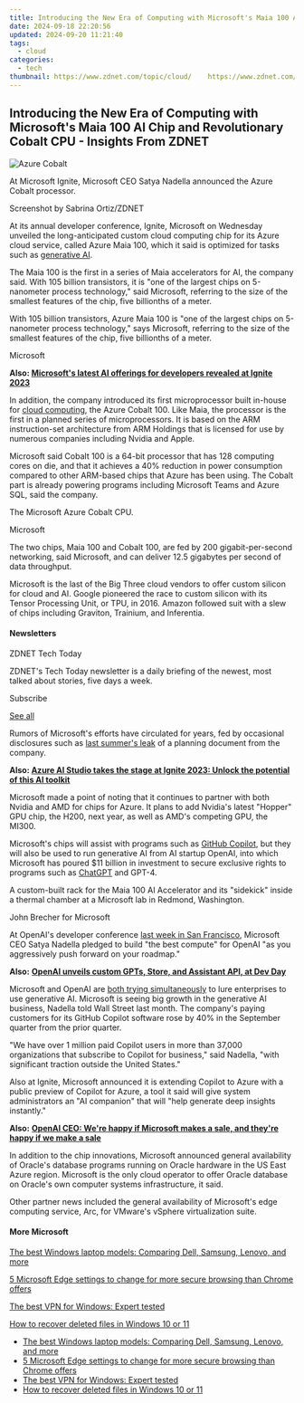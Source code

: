 ```yaml
---
title: Introducing the New Era of Computing with Microsoft's Maia 100 AI Chip and Revolutionary Cobalt CPU - Insights From ZDNET
date: 2024-09-18 22:20:56
updated: 2024-09-20 11:21:40
tags:
  - cloud
categories:
  - tech
thumbnail: https://www.zdnet.com/topic/cloud/    https://www.zdnet.com/a/img/resize/3bc2557e7e415bf42fc5e10f21376d9322dbb485/2023/11/15/2cc31f42-b98c-4172-81dc-4837fcc64774/screenshot-2023-11-15-at-12-16-51pm.png?width=170&height=96&fit=crop&format=pjpg&auto=webp
---
```


## Introducing the New Era of Computing with Microsoft's Maia 100 AI Chip and Revolutionary Cobalt CPU - Insights From ZDNET

![Azure Cobalt](https://www.zdnet.com/a/img/resize/f78c115e1e16b590d84be1ce5cafd18ebd861c4c/2023/11/15/2cc31f42-b98c-4172-81dc-4837fcc64774/screenshot-2023-11-15-at-12-16-51pm.png?auto=webp&width=1280)

At Microsoft Ignite, Microsoft CEO Satya Nadella announced the Azure Cobalt processor.

Screenshot by Sabrina Ortiz/ZDNET

At its annual developer conference, Ignite, Microsoft on Wednesday unveiled the long-anticipated custom cloud computing chip for its Azure cloud service, called Azure Maia 100, which it said is optimized for tasks such as [generative AI](https://www.zdnet.com/article/what-is-generative-ai-and-why-is-it-so-popular-heres-everything-you-need-to-know/).

The Maia 100 is the first in a series of Maia accelerators for AI, the company said. With 105 billion transistors, it is "one of the largest chips on 5-nanometer process technology," said Microsoft, referring to the size of the smallest features of the chip, five billionths of a meter.

With 105 billion transistors, Azure Maia 100 is "one of the largest chips on 5-nanometer process technology," says Microsoft, referring to the size of the smallest features of the chip, five billionths of a meter.

Microsoft

**Also: [Microsoft's latest AI offerings for developers revealed at Ignite 2023](https://www.zdnet.com/article/microsofts-latest-ai-offerings-for-developers-revealed-at-ignite-2023/)**

In addition, the company introduced its first microprocessor built in-house for [cloud computing](https://www.zdnet.com/article/what-is-cloud-computing-everything-you-need-to-know-about-the-cloud/), the Azure Cobalt 100\. Like Maia, the processor is the first in a planned series of microprocessors. It is based on the ARM instruction-set architecture from ARM Holdings that is licensed for use by numerous companies including Nvidia and Apple. 

Microsoft said Cobalt 100 is a 64-bit processor that has 128 computing cores on die, and that it achieves a 40% reduction in power consumption compared to other ARM-based chips that Azure has been using. The Cobalt part is already powering programs including Microsoft Teams and Azure SQL, said the company. 

The Microsoft Azure Cobalt CPU.

Microsoft

The two chips, Maia 100 and Cobalt 100, are fed by 200 gigabit-per-second networking, said Microsoft, and can deliver 12.5 gigabytes per second of data throughput.

Microsoft is the last of the Big Three cloud vendors to offer custom silicon for cloud and AI. Google pioneered the race to custom silicon with its Tensor Processing Unit, or TPU, in 2016\. Amazon followed suit with a slew of chips including Graviton, Trainium, and Inferentia. 

#### Newsletters

ZDNET Tech Today

ZDNET's Tech Today newsletter is a daily briefing of the newest, most talked about stories, five days a week.

 Subscribe

[See all](https://www.zdnet.com/newsletters/)

Rumors of Microsoft's efforts have circulated for years, fed by occasional disclosures such as [last summer's leak](https://www.zdnet.com/article/windows-on-arm-can-microsoft-deliver-a-silicon-surprise-before-years-end/) of a planning document from the company. 

**Also: [Azure AI Studio takes the stage at Ignite 2023: Unlock the potential of this AI toolkit](https://www.zdnet.com/article/azure-ai-studio-takes-the-stage-at-ignite-2023-unlock-the-potential-of-azure-ai-studios-ai-toolkit/)**

Microsoft made a point of noting that it continues to partner with both Nvidia and AMD for chips for Azure. It plans to add Nvidia's latest "Hopper" GPU chip, the H200, next year, as well as AMD's competing GPU, the MI300.

Microsoft's chips will assist with programs such as [GitHub Copilot](https://www.zdnet.com/article/github-copilot-can-the-ai-programmer-really-improve-developer-productivity/), but they will also be used to run generative AI from AI startup OpenAI, into which Microsoft has poured $11 billion in investment to secure exclusive rights to programs such as [ChatGPT](https://www.zdnet.com/article/what-is-chatgpt-and-why-does-it-matter-heres-everything-you-need-to-know/) and GPT-4\. 

A custom-built rack for the Maia 100 AI Accelerator and its "sidekick" inside a thermal chamber at a Microsoft lab in Redmond, Washington.

John Brecher for Microsoft

At OpenAI's developer conference [last week in San Francisco](https://www.zdnet.com/article/openai-unveils-custom-gpts-store-and-assistant-api-at-dev-day/), Microsoft CEO Satya Nadella pledged to build "the best compute" for OpenAI "as you aggressively push forward on your roadmap." 

**Also:** [**OpenAI unveils custom GPTs, Store, and Assistant API, at Dev Day**](https://www.zdnet.com/article/openai-unveils-custom-gpts-store-and-assistant-api-at-dev-day/)

Microsoft and OpenAI are [both trying simultaneously](https://www.zdnet.com/article/openai-ceo-were-happy-if-microsoft-makes-a-sale-and-theyre-happy-if-we-make-a-sale/) to lure enterprises to use generative AI. Microsoft is seeing big growth in the generative AI business, Nadella told Wall Street last month. The company's paying customers for its GitHub Copilot software rose by 40% in the September quarter from the prior quarter.

"We have over 1 million paid Copilot users in more than 37,000 organizations that subscribe to Copilot for business," said Nadella, "with significant traction outside the United States."

Also at Ignite, Microsoft announced it is extending Copilot to Azure with a public preview of Copilot for Azure, a tool it said will give system administrators an "AI companion" that will "help generate deep insights instantly."

**Also:** [**OpenAI CEO: We're happy if Microsoft makes a sale, and they're happy if we make a sale**](https://www.zdnet.com/article/openai-ceo-were-happy-if-microsoft-makes-a-sale-and-theyre-happy-if-we-make-a-sale/)

In addition to the chip innovations, Microsoft announced general availability of Oracle's database programs running on Oracle hardware in the US East Azure region. Microsoft is the only cloud operator to offer Oracle database on Oracle's own computer systems infrastructure, it said.

Other partner news included the general availability of Microsoft's edge computing service, Arc, for VMware's vSphere virtualization suite. 

#### More Microsoft

[The best Windows laptop models: Comparing Dell, Samsung, Lenovo, and more](https://www.zdnet.com/article/best-windows-laptop/ "The best Windows laptop models: Comparing Dell, Samsung, Lenovo, and more")

[5 Microsoft Edge settings to change for more secure browsing than Chrome offers](https://www.zdnet.com/article/5-microsoft-edge-settings-to-change-for-more-secure-browsing-than-chrome-offers/ "5 Microsoft Edge settings to change for more secure browsing than Chrome offers")

[The best VPN for Windows: Expert tested](https://www.zdnet.com/article/best-vpn-for-windows-pc/ "The best VPN for Windows: Expert tested")

[How to recover deleted files in Windows 10 or 11](https://www.zdnet.com/article/how-to-recover-deleted-files-in-windows-10-or-11/ "How to recover deleted files in Windows 10 or 11")

* [The best Windows laptop models: Comparing Dell, Samsung, Lenovo, and more](https://www.zdnet.com/article/best-windows-laptop/ "The best Windows laptop models: Comparing Dell, Samsung, Lenovo, and more")
* [5 Microsoft Edge settings to change for more secure browsing than Chrome offers](https://www.zdnet.com/article/5-microsoft-edge-settings-to-change-for-more-secure-browsing-than-chrome-offers/ "5 Microsoft Edge settings to change for more secure browsing than Chrome offers")
* [The best VPN for Windows: Expert tested](https://www.zdnet.com/article/best-vpn-for-windows-pc/ "The best VPN for Windows: Expert tested")
* [How to recover deleted files in Windows 10 or 11](https://www.zdnet.com/article/how-to-recover-deleted-files-in-windows-10-or-11/ "How to recover deleted files in Windows 10 or 11")

<ins class="adsbygoogle"
     style="display:block"
     data-ad-format="autorelaxed"
     data-ad-client="ca-pub-7571918770474297"
     data-ad-slot="1223367746"></ins>



<ins class="adsbygoogle"
     style="display:block"
     data-ad-client="ca-pub-7571918770474297"
     data-ad-slot="8358498916"
     data-ad-format="auto"
     data-full-width-responsive="true"></ins>
